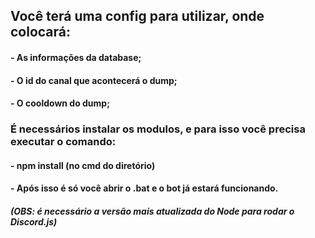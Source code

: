 ## Você terá uma config para utilizar, onde colocará:
#### - As informações da database;
#### - O id do canal que acontecerá o dump;
#### - O cooldown do dump;

### É necessários instalar os modulos, e para isso você precisa executar o comando:
#### - npm install (no cmd do diretório)
#### - Após isso é só você abrir o .bat e o bot já estará funcionando.
##### (OBS: é necessário a versão mais atualizada do Node para rodar o Discord.js)
